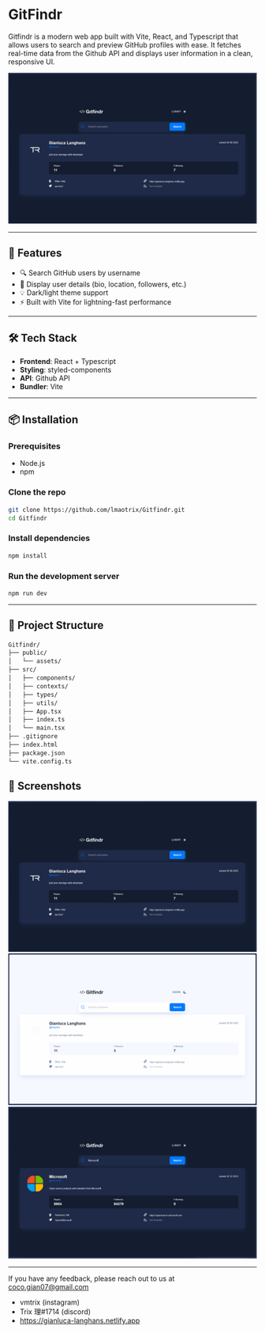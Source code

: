 # GitFindr

Gitfindr is a modern web app built with Vite, React, and Typescript that allows users to search and preview GitHub profiles with ease. It fetches real-time data from the Github API and displays user information in a clean, responsive UI.

![GitFindr Screenshot](public/assets/demo-screenshot-dark.png)

---

## 🚀 Features

- 🔍 Search GitHub users by username
- 👤 Display user details (bio, location, followers, etc.)
- 💡 Dark/light theme support
- ⚡ Built with Vite for lightning-fast performance

--- 

## 🛠️ Tech Stack

- **Frontend**: React + Typescript
- **Styling**: styled-components
- **API**: Github API
- **Bundler**: Vite

---

## 📦 Installation

### Prerequisites

- Node.js
- npm

### Clone the repo

```bash
git clone https://github.com/lmaotrix/Gitfindr.git
cd Gitfindr
```
### Install dependencies
```bash
npm install
```
### Run the development server
```bash
npm run dev
```
---

## 📁 Project Structure

```bash
Gitfindr/
├── public/
│   └── assets/
├── src/
│   ├── components/
│   ├── contexts/
│   ├── types/
│   ├── utils/
│   ├── App.tsx
│   ├── index.ts
│   └── main.tsx
├── .gitignore
├── index.html
├── package.json
└── vite.config.ts
```

## 📸 Screenshots
![GitFindr Screenshot](public/assets/demo-screenshot-dark.png) 
![GitFindr Screenshot](public/assets/demo-screenshot-light.png)
![GitFindr Screenshot](public/assets/demo-screenshot-search.png)

---


If you have any feedback, please reach out to us at coco.gian07@gmail.com
- vmtrix (instagram)
- Trix 理#1714 (discord)
- https://gianluca-langhans.netlify.app

